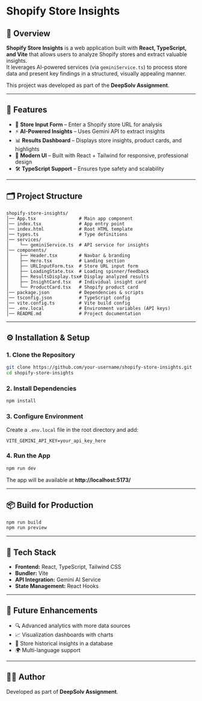# Shopify Store Insights

## 📌 Overview
**Shopify Store Insights** is a web application built with **React, TypeScript, and Vite** that allows users to analyze Shopify stores and extract valuable insights.  
It leverages AI-powered services (via `geminiService.ts`) to process store data and present key findings in a structured, visually appealing manner.  

This project was developed as part of the **DeepSolv Assignment**.

---

## 🚀 Features
- 🔗 **Store Input Form** – Enter a Shopify store URL for analysis  
- ⚡ **AI-Powered Insights** – Uses Gemini API to extract insights  
- 📊 **Results Dashboard** – Displays store insights, product cards, and highlights  
- 🎨 **Modern UI** – Built with React + Tailwind for responsive, professional design  
- 🛠️ **TypeScript Support** – Ensures type safety and scalability  

---

## 🗂️ Project Structure
```
shopify-store-insights/
│── App.tsx                # Main app component
│── index.tsx              # App entry point
│── index.html             # Root HTML template
│── types.ts               # Type definitions
│── services/
│    └── geminiService.ts  # API service for insights
│── components/
│    ├── Header.tsx        # Navbar & branding
│    ├── Hero.tsx          # Landing section
│    ├── URLInputForm.tsx  # Store URL input form
│    ├── LoadingState.tsx  # Loading spinner/feedback
│    ├── ResultsDisplay.tsx# Display analyzed results
│    ├── InsightCard.tsx   # Individual insight card
│    └── ProductCard.tsx   # Shopify product card
│── package.json           # Dependencies & scripts
│── tsconfig.json          # TypeScript config
│── vite.config.ts         # Vite build config
│── .env.local             # Environment variables (API keys)
│── README.md              # Project documentation
```

---

## ⚙️ Installation & Setup

### 1. Clone the Repository
```bash
git clone https://github.com/your-username/shopify-store-insights.git
cd shopify-store-insights
```

### 2. Install Dependencies
```bash
npm install
```

### 3. Configure Environment
Create a `.env.local` file in the root directory and add:
```env
VITE_GEMINI_API_KEY=your_api_key_here
```

### 4. Run the App
```bash
npm run dev
```
The app will be available at **http://localhost:5173/**  

---

## 📦 Build for Production
```bash
npm run build
npm run preview
```

---

## 🧩 Tech Stack
- **Frontend:** React, TypeScript, Tailwind CSS  
- **Bundler:** Vite  
- **API Integration:** Gemini AI Service  
- **State Management:** React Hooks  

---

## 📌 Future Enhancements
- 🔍 Advanced analytics with more data sources  
- 📈 Visualization dashboards with charts  
- 💾 Store historical insights in a database  
- 🌍 Multi-language support  

---

## 👨‍💻 Author
Developed as part of **DeepSolv Assignment**.  
